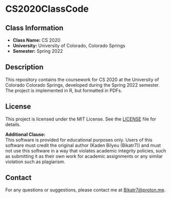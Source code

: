 # CS2020ClassCode

## Class Information
- **Class Name:** CS 2020
- **University:** University of Colorado, Colorado Springs
- **Semester:** Spring 2022

## Description
This repository contains the coursework for CS 2020 at the University of Colorado Colorado Springs, developed during the Spring 2022 semester. The project is implemented in R, but formatted in PDFs.

## License
This project is licensed under the MIT License. See the [LICENSE](LICENSE.md) file for details.

**Additional Clause:**  
This software is provided for educational purposes only. Users of this software must credit the original author (Kaden Bilyeu (Bikatr7)) and must not use this software in a way that violates academic integrity policies, such as submitting it as their own work for academic assignments or any similar violation such as plagiarism.

## Contact
For any questions or suggestions, please contact me at [Bikatr7@proton.me](mailto:Bikatr7@proton.me).

